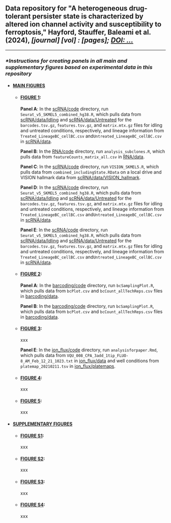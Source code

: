 ## Data repository for &quot;A heterogeneous drug-tolerant persister state is characterized by altered ion channel activity and susceptibility to ferroptosis,&quot; Hayford, Stauffer, Baleami et al. (2024), *[journal] [vol] : [pages]; [DOI: ...](...)*

---

### ***&ast;Instructions for creating panels in all main and supplementary figures based on experimental data in this repository***

- #### <ins>MAIN FIGURES</ins>

  - #### <ins>FIGURE 1</ins>: 

    **Panel A**: In the [scRNA/code](https://github.com/SysBioCollab-UArk/Hayford_Melanoma_2024/tree/main/scRNA/code) directory, run ``Seurat_v5_SKMEL5_combined_hg38.R``, which pulls data from [scRNA/data/Idling](https://github.com/SysBioCollab-UArk/Hayford_Melanoma_2024/tree/main/scRNA/data/Idling) and [scRNA/data/Untreated](https://github.com/SysBioCollab-UArk/Hayford_Melanoma_2024/tree/main/scRNA/data/Untreated) for the ``barcodes.tsv.gz``, ``features.tsv.gz``, and ``matrix.mtx.gz`` files for idling and untreated conditions, respectively, and lineage information from ``Treated_LineageBC_cellBC.csv`` and``Untreated_LineageBC_cellBC.csv`` in [scRNA/data](https://github.com/SysBioCollab-UArk/Hayford_Melanoma_2024/tree/main/scRNA/data).
    
    **Panel B**: In the [RNA/code](https://github.com/SysBioCollab-UArk/Hayford_Melanoma_2024/tree/main/RNA/code) directory, run ``analysis_subclones.R``, which pulls data from ``featureCounts_matrix_all.csv`` in [RNA/data](https://github.com/SysBioCollab-UArk/Hayford_Melanoma_2024/tree/main/RNA/data).
    
    **Panel C**: In the [scRNA/code](https://github.com/SysBioCollab-UArk/Hayford_Melanoma_2024/tree/main/scRNA/code) directory, run ``VISION_SKMEL5.R``, which pulls data from ``combined_includingState.RData`` on a local drive and VISION hallmark data from [scRNA/data/VISION_hallmark](https://github.com/SysBioCollab-UArk/Hayford_Melanoma_2024/tree/main/scRNA/data/VISION_hallmark).
    
    **Panel D**: In the [scRNA/code](https://github.com/SysBioCollab-UArk/Hayford_Melanoma_2024/tree/main/scRNA/code) directory, run ``Seurat_v5_SKMEL5_combined_hg38.R``, which pulls data from [scRNA/data/Idling](https://github.com/SysBioCollab-UArk/Hayford_Melanoma_2024/tree/main/scRNA/data/Idling) and [scRNA/data/Untreated](https://github.com/SysBioCollab-UArk/Hayford_Melanoma_2024/tree/main/scRNA/data/Untreated) for the ``barcodes.tsv.gz``, ``features.tsv.gz``, and ``matrix.mtx.gz`` files for idling and untreated conditions, respectively, and lineage information from ``Treated_LineageBC_cellBC.csv`` and``Untreated_LineageBC_cellBC.csv`` in [scRNA/data](https://github.com/SysBioCollab-UArk/Hayford_Melanoma_2024/tree/main/scRNA/data).
    
    **Panel E**: In the [scRNA/code](https://github.com/SysBioCollab-UArk/Hayford_Melanoma_2024/tree/main/scRNA/code) directory, run ``Seurat_v5_SKMEL5_combined_hg38.R``, which pulls data from [scRNA/data/Idling](https://github.com/SysBioCollab-UArk/Hayford_Melanoma_2024/tree/main/scRNA/data/Idling) and [scRNA/data/Untreated](https://github.com/SysBioCollab-UArk/Hayford_Melanoma_2024/tree/main/scRNA/data/Untreated) for the ``barcodes.tsv.gz``, ``features.tsv.gz``, and ``matrix.mtx.gz`` files for idling and untreated conditions, respectively, and lineage information from ``Treated_LineageBC_cellBC.csv`` and``Untreated_LineageBC_cellBC.csv`` in [scRNA/data](https://github.com/SysBioCollab-UArk/Hayford_Melanoma_2024/tree/main/scRNA/data).

  - #### <ins>FIGURE 2</ins>: 

    **Panel A**: In the [barcoding/code](https://github.com/SysBioCollab-UArk/Hayford_Melanoma_2024/tree/main/barcoding/code) directory, run ``bcSamplingPlot.R``, which pulls data from ``bcPlot.csv`` and ``bcCount_allTechReps.csv`` files in [barcoding/data](https://github.com/SysBioCollab-UArk/Hayford_Melanoma_2024/tree/main/barcoding/data).
    
    **Panel B**: In the [barcoding/code](https://github.com/SysBioCollab-UArk/Hayford_Melanoma_2024/tree/main/barcoding/code) directory, run ``bcSamplingPlot.R``, which pulls data from ``bcPlot.csv`` and ``bcCount_allTechReps.csv`` files in [barcoding/data](https://github.com/SysBioCollab-UArk/Hayford_Melanoma_2024/tree/main/barcoding/data).
    
    

  - #### <ins>FIGURE 3</ins>: 

    xxx

    **Panel E**: In the [ion_flux/code](https://github.com/SysBioCollab-UArk/Hayford_Melanoma_2024/tree/main/ion_flux/code) directory, run ``analysisforpaper.Rmd``, which pulls data from ``VQU_008_CPA_3add_1tip_FLUO-8_AM_Feb_12_21_1023.txt`` in [ion_flux/data](https://github.com/SysBioCollab-UArk/Hayford_Melanoma_2024/tree/main/ion_flux/data) and well conditions from ``platemap_20210211.tsv`` in [ion_flux/platemaps](https://github.com/SysBioCollab-UArk/Hayford_Melanoma_2024/tree/main/ion_flux/platemaps). 

  - #### <ins>FIGURE 4</ins>: 

    xxx

  - #### <ins>FIGURE 5</ins>: 

    xxx

- #### <ins>SUPPLEMENTARY FIGURES</ins>

  - #### <ins>FIGURE S1</ins>:

    xxx

  - #### <ins>FIGURE S2</ins>:

    xxx

  - #### <ins>FIGURE S3</ins>:

    xxx

  - #### <ins>FIGURE S4</ins>:

    xxx
